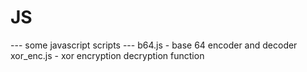 # JS
--- some javascript scripts ---
b64.js - base 64 encoder and decoder
xor_enc.js - xor encryption decryption function
